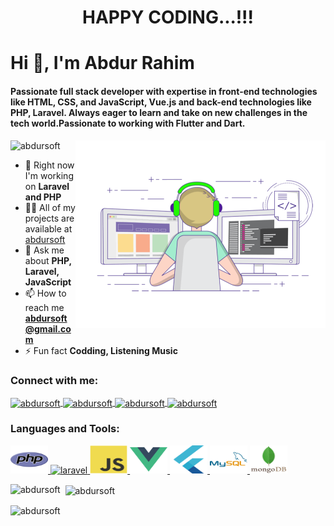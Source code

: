 <h1 align="center">HAPPY CODING...!!!</h1>
<h1 align="left">Hi 👋, I'm Abdur Rahim</h1>
<h4 align="left">Passionate full stack developer with expertise in front-end technologies like HTML, CSS, and JavaScript, Vue.js and back-end technologies like PHP, Laravel. Always eager to learn and take on new challenges in the tech world.Passionate to working with Flutter and Dart.</h4>
<img align="right" alt="Coding" width="400" src="https://raw.githubusercontent.com/devSouvik/devSouvik/master/gif3.gif">
<p align="left">
   <img src="https://komarev.com/ghpvc/?username=abdursoft&label=Profile%20views&color=0e75b6&style=flat" alt="abdursoft" />
</p>

- 🌱 Right now I'm working on **Laravel and PHP** 
- 👨‍💻 All of my projects are available at [abdursoft](https://abdursoft.com)
- 💬 Ask me about **PHP, Laravel, JavaScript**  
- 📫 How to reach me **abdursoft@gmail.com**       
- ⚡ Fun fact **Codding, Listening Music**
  
<h3 align="left">Connect with me:</h3>  
<p align="left">
   <a href="https://x.com/abdursoft" target="blank">
   <img align="center" src="https://raw.githubusercontent.com/rahuldkjain/github-profile-readme-generator/master/src/images/icons/Social/twitter.svg" alt="abdursoft" width="60" height="45" />
   </a>
   <a href="https://www.linkedin.com/in/abdur-soft" target="blank">
   <img align="center" src="https://raw.githubusercontent.com/rahuldkjain/github-profile-readme-generator/master/src/images/icons/Social/linked-in-alt.svg" alt="abdursoft" width="60" height="45" />
   </a>
   <a href="https://web.facebook.com/abdursoft.dev" target="blank">
   <img align="center" src="https://raw.githubusercontent.com/rahuldkjain/github-profile-readme-generator/master/src/images/icons/Social/facebook.svg" alt="abdursoft" width="60" height="45" />
   </a>
   <a href="https://www.instagram.com/abdursoft.dev" target="blank">
   <img align="center" src="https://raw.githubusercontent.com/rahuldkjain/github-profile-readme-generator/master/src/images/icons/Social/instagram.svg" alt="abdursoft" width="60" height="45" />
   </a>
</p>
<h3 align="left">Languages and Tools:</h3>
<p align="left">
   <a href="https://www.php.net" target="_blank">
   <img src="https://raw.githubusercontent.com/devicons/devicon/master/icons/php/php-original.svg" alt="php" width="60" height="45" />
   </a>
   <a href="https://laravel.com/"><img src="https://laravel.com/img/logotype.min.svg"  alt="laravel" width="60" height="45" />
   </a>
   <a href="https://developer.mozilla.org/en-US/docs/Web/JavaScript" target="_blank" rel="noreferrer">
   <img src="https://raw.githubusercontent.com/devicons/devicon/master/icons/javascript/javascript-original.svg" alt="javascript" width="60" height="45" />
   </a>
   <a href="https://vuejs.org/"><img src="https://raw.githubusercontent.com/github/explore/80688e429a7d4ef2fca1e82350fe8e3517d3494d/topics/vue/vue.png" alt="vuejs" width="60" height="45" />
   </a>
   <a href="https://flutter.dev">
      <img src="https://raw.githubusercontent.com/devicons/devicon/master/icons/flutter/flutter-original.svg" alt="flutter" width="60" height="45" />
   </a>
   <a href="https://www.mysql.com/" target="_blank">
   <img src="https://raw.githubusercontent.com/devicons/devicon/master/icons/mysql/mysql-original-wordmark.svg" alt="mysql" width="60" height="45" />
   </a>
   <a href="https://www.mongodb.com/" target="_blank" rel="noreferrer">
   <img src="https://raw.githubusercontent.com/devicons/devicon/master/icons/mongodb/mongodb-original-wordmark.svg" alt="mongodb" width="60" height="45" />
   </a>
</p>
<p>
   <img align="left" src="https://github-readme-stats.vercel.app/api/top-langs?username=abdursoft&show_icons=true&locale=en&layout=compact&theme=tokyonight" alt="abdursoft" />
</p>
<p>&nbsp; <img align="center" src="https://github-readme-stats.vercel.app/api?username=abdursoft&show_icons=true&locale=en&theme=tokyonight" alt="abdursoft" /></p>
<p>
   <img align="center" src="https://github-readme-streak-stats.herokuapp.com/?user=abdursoft&theme=tokyonight" alt="abdursoft" />
</p>
